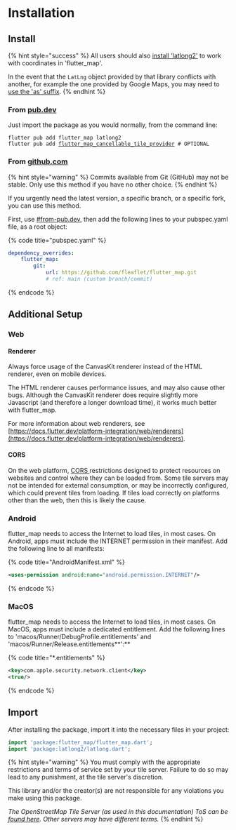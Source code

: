 # Installation

## Install

{% hint style="success" %}
All users should also [install 'latlong2'](https://pub.dev/packages/latlong2/install) to work with coordinates in 'flutter\_map'.

In the event that the `LatLng` object provided by that library conflicts with another, for example the one provided by Google Maps, you may need to [use the 'as' suffix](https://dart.dev/guides/packages#importing-libraries-from-packages).
{% endhint %}

### From [pub.dev](https://pub.dev/packages/flutter\_map)

Just import the package as you would normally, from the command line:

<pre class="language-bash"><code class="lang-bash">flutter pub add flutter_map latlong2
flutter pub add <a data-footnote-ref href="#user-content-fn-1">flutter_map_cancellable_tile_provider</a> # OPTIONAL
</code></pre>

### From [github.com](https://github.com/fleaflet/flutter\_map)

{% hint style="warning" %}
Commits available from Git (GitHub) may not be stable. Only use this method if you have no other choice.
{% endhint %}

If you urgently need the latest version, a specific branch, or a specific fork, you can use this method.

First, use [#from-pub.dev](installation.md#from-pub.dev "mention"), then add the following lines to your pubspec.yaml file, as a root object:

{% code title="pubspec.yaml" %}
```yaml
dependency_overrides:
    flutter_map:
        git:
            url: https://github.com/fleaflet/flutter_map.git
            # ref: main (custom branch/commit)
```
{% endcode %}

## Additional Setup

### Web

#### Renderer

Always force usage of the CanvasKit renderer instead of the HTML renderer, even on mobile devices.

The HTML renderer causes performance issues, and may also cause other bugs. Although the CanvasKit renderer does require slightly more Javascript (and therefore a longer download time), it works much better with flutter\_map.

For more information about web renderers, see [https://docs.flutter.dev/platform-integration/web/renderers](https://docs.flutter.dev/platform-integration/web/renderers).

#### CORS

On the web platform, [CORS ](https://en.wikipedia.org/wiki/Cross-origin\_resource\_sharing)restrictions designed to protect resources on websites and control where they can be loaded from. Some tile servers may not be intended for external consumption, or may be incorrectly configured, which could prevent tiles from loading. If tiles load correctly on platforms other than the web, then this is likely the cause.

### Android

flutter\_map needs to access the Internet to load tiles, in most cases. On Android, apps must include the INTERNET permission in their manifest. Add the following line to all manifests:

{% code title="AndroidManifest.xml" %}
```xml
<uses-permission android:name="android.permission.INTERNET"/>
```
{% endcode %}

### MacOS

flutter\_map needs to access the Internet to load tiles, in most cases. On MacOS, apps must include a dedicated entitlement. Add the following lines to 'macos/Runner/DebugProfile.entitlements' and 'macos/Runner/Release.entitlements**':**

{% code title="*.entitlements" %}
```xml
<key>com.apple.security.network.client</key>
<true/>
```
{% endcode %}

## Import

After installing the package, import it into the necessary files in your project:

```dart
import 'package:flutter_map/flutter_map.dart';
import 'package:latlong2/latlong.dart';
```

{% hint style="warning" %}
You must comply with the appropriate restrictions and terms of service set by your tile server. Failure to do so may lead to any punishment, at the tile server's discretion.

This library and/or the creator(s) are not responsible for any violations you make using this package.

_The OpenStreetMap Tile Server (as used in this documentation) ToS can be_ [_found here_](https://operations.osmfoundation.org/policies/tiles)_. Other servers may have different terms._
{% endhint %}

[^1]: [#cancellablenetworktileprovider](../layers/tile-layer/tile-providers.md#cancellablenetworktileprovider "mention")
